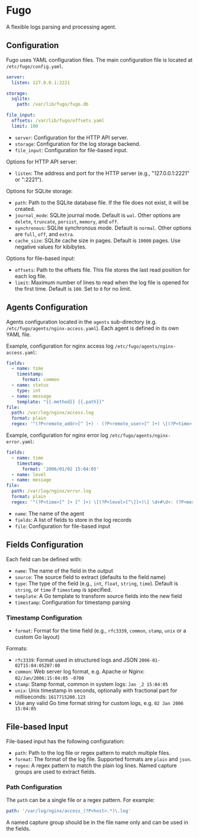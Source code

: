 # Fugo

A flexible logs parsing and processing agent.

## Configuration

Fugo uses YAML configuration files. The main configuration file is located at `/etc/fugo/config.yaml`.

```yaml
server:
  listen: 127.0.0.1:2221

storage:
  sqlite:
    path: /var/lib/fugo/fugo.db

file_input:
  offsets: /var/lib/fugo/offsets.yaml
  limit: 100
```

- `server`: Configuration for the HTTP API server.
- `storage`: Configuration for the log storage backend.
- `file_input`: Configuration for file-based input.

Options for HTTP API server:

- `listen`: The address and port for the HTTP server (e.g., "127.0.0.1:2221" or ":2221").

Options for SQLite storage:

- `path`: Path to the SQLite database file. If the file does not exist, it will be created.
- `journal_mode`: SQLite journal mode. Default is `wal`. Other options are `delete`, `truncate`, `persist`, `memory`, and `off`.
- `synchronous`: SQLite synchronous mode. Default is `normal`. Other options are `full`, `off`, and `extra`.
- `cache_size`: SQLite cache size in pages. Default is `10000` pages. Use negative values for kibibytes.

Options for file-based input:

- `offsets`: Path to the offsets file. This file stores the last read position for each log file.
- `limit`: Maximum number of lines to read when the log file is opened for the first time. Default is `100`. Set to `0` for no limit.

## Agents Configuration

Agents configuration located in the `agents` sub-directory (e.g. `/etc/fugo/agents/nginx-access.yaml`). Each agent is defined in its own YAML file.

Example, configuration for nginx access log `/etc/fugo/agents/nginx-access.yaml`:

```yaml
fields:
  - name: time
    timestamp:
      format: common
  - name: status
    type: int
  - name: message
    template: "{{.method}} {{.path}}"
file:
  path: /var/log/nginx/access.log
  format: plain
  regex: '^(?P<remote_addr>[^ ]+) - (?P<remote_user>[^ ]+) \[(?P<time>[^\]]+)\] "(?P<method>[^ ]+) (?P<path>[^ ]+) (?P<protocol>[^"]+)" (?P<status>[^ ]+)'
```

Example, configuration for nginx error log `/etc/fugo/agents/nginx-error.yaml`:

```yaml
fields:
  - name: time
    timestamp:
      format: '2006/01/02 15:04:05'
  - name: level
  - name: message
file:
  path: /var/log/nginx/error.log
  format: plain
  regex: '^(?P<time>[^ ]+ [^ ]+) \[(?P<level>[^\]]+)\] \d+#\d+: (?P<message>.*)'
```

- `name`: The name of the agent
- `fields`: A list of fields to store in the log records
- `file`: Configuration for file-based input

## Fields Configuration

Each field can be defined with:

- `name`: The name of the field in the output
- `source`: The source field to extract (defaults to the field name)
- `type`: The type of the field (e.g., `int`, `float`, `string`, `time`). Default is `string`, or `time` if `timestamp` is specified.
- `template`: A Go template to transform source fields into the new field
- `timestamp`: Configuration for timestamp parsing

### Timestamp Configuration

- `format`: Format for the time field (e.g., `rfc3339`, `common`, `stamp`, `unix` or a custom Go layout)

Formats:

- `rfc3339`: Format used in structured logs and JSON `2006-01-02T15:04:05Z07:00`
- `common`: Web server log format, e.g. Apache or Nginx: `02/Jan/2006:15:04:05 -0700`
- `stamp`: Stamp format, common in system logs: `Jan _2 15:04:05`
- `unix`: Unix timestamp in seconds, optionally with fractional part for milliseconds: `1617715200.123`
- Use any valid Go time format string for custom logs, e.g. `02 Jan 2006 15:04:05`

## File-based Input

File-based input has the following configuration:

- `path`: Path to the log file or regex pattern to match multiple files.
- `format`: The format of the log file. Supported formats are `plain` and `json`.
- `regex`: A regex pattern to match the plain log lines. Named capture groups are used to extract fields.

### Path Configuration

The `path` can be a single file or a regex pattern. For example:

```yaml
path: '/var/log/nginx/access_(?P<host>.*)\.log'
```

A named capture group should be in the file name only and can be used in the fields.
